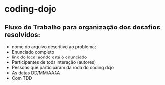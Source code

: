 # coding-dojo


## Fluxo de Trabalho para organização dos desafios resolvidos:
- nome do arquivo descritivo ao problema;
- Enunciado completo
- link do local aonde está o enunciado
- Participantes de toda interação  (autores)
- Pessoas que participaram da roda do coding dojo
- As datas DD/MM/AAAA
- Com TDD



